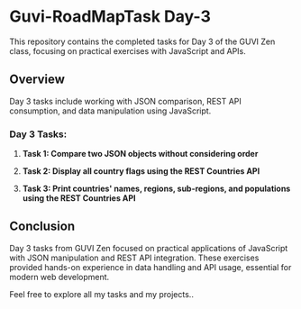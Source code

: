 # Guvi-RoadMapTask Day-3

This repository contains the completed tasks for Day 3 of the GUVI Zen class, focusing on practical exercises with JavaScript and APIs.

## Overview

Day 3 tasks include working with JSON comparison, REST API consumption, and data manipulation using JavaScript.

### Day 3 Tasks:

1. **Task 1: Compare two JSON objects without considering order**

2. **Task 2: Display all country flags using the REST Countries API**

3. **Task 3: Print countries' names, regions, sub-regions, and populations using the REST Countries API**
   
## Conclusion

Day 3 tasks from GUVI Zen focused on practical applications of JavaScript with JSON manipulation and REST API integration. These exercises provided hands-on experience in data handling and API usage, essential for modern web development.

Feel free to explore all my tasks and my projects..
